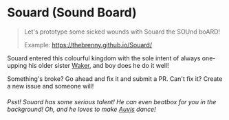 # Souard (Sound Board)
> Let's prototype some sicked wounds with Souard the SOUnd boARD!
> 
> Example: https://thebrenny.github.io/Souard/

Souard entered this colourful kingdom with the sole intent of always one-upping his older sister [Waker](https://github.com/TheBrenny/Waker), and boy does he do it well! 

Something's broke? Go ahead and fix it and submit a PR. Can't fix it? Create a new issue and someone will!

###### Psst! Souard has some serious talent! He can even beatbox for you in the background! Oh, and he loves to make [Auvis](https://thebrenny.github.io/Auvis/) dance!
